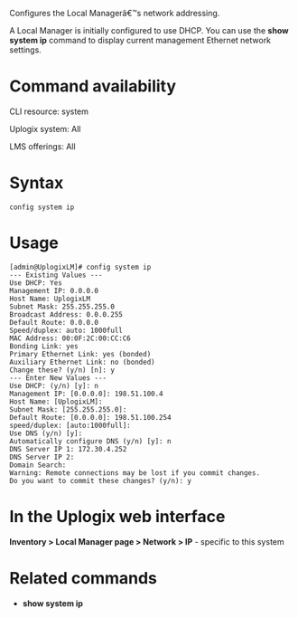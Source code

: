 Configures the Local Managerâ€™s network addressing.

A Local Manager is initially configured to use DHCP. You can use the **show system ip** command to display current management Ethernet network settings. 

# Command availability 

CLI resource: system

Uplogix system: All

LMS offerings: All
# Syntax

```
config system ip
```

# Usage

```
[admin@UplogixLM]# config system ip
--- Existing Values --- 
Use DHCP: Yes 
Management IP: 0.0.0.0
Host Name: UplogixLM
Subnet Mask: 255.255.255.0 
Broadcast Address: 0.0.0.255 
Default Route: 0.0.0.0 
Speed/duplex: auto: 1000full
MAC Address: 00:0F:2C:00:CC:C6 
Bonding Link: yes
Primary Ethernet Link: yes (bonded)
Auxiliary Ethernet Link: no (bonded)
Change these? (y/n) [n]: y
--- Enter New Values --- 
Use DHCP: (y/n) [y]: n
Management IP: [0.0.0.0]: 198.51.100.4
Host Name: [UplogixLM]: 
Subnet Mask: [255.255.255.0]: 
Default Route: [0.0.0.0]: 198.51.100.254
speed/duplex: [auto:1000full]: 
Use DNS (y/n) [y]: 
Automatically configure DNS (y/n) [y]: n
DNS Server IP 1: 172.30.4.252
DNS Server IP 2:  
Domain Search: 
Warning: Remote connections may be lost if you commit changes. 
Do you want to commit these changes? (y/n): y
```

# In the Uplogix web interface

**Inventory > Local Manager page > Network > IP** - specific to this system

# Related commands 

- **show system ip**